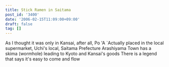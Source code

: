 ```yaml
---
title: Stick Ramen in Saitama
post_id: '3400'
date: '2006-02-15T11:09:00+09:00'
draft: false
tag: []
---
```


As I thought it was only in Kansai, after all, Po 'A `Actually placed in the local supermarket, Uchi's local, Saitama Prefecture Arashiyama Town has a skima (wormhole) leading to Kyoto and Kansai's goods There is a legend that says it's easy to come and flow